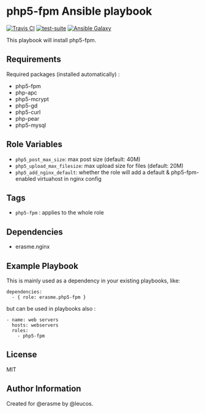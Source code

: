 php5-fpm Ansible playbook
=========================

[![Travis
CI](http://img.shields.io/travis/erasme/ansible-php5-fpm.svg?style=flat)](http://travis-ci.org/erasme/ansible-php5-fpm)
[![test-suite](http://img.shields.io/badge/ansible--roles--specs-ansible--php5--fpm-blue.svg?style=flat)](https://github.com/erasme/ansible-roles-specs/tree/master/ansible-php5-fpm/)
[![Ansible
Galaxy](http://img.shields.io/badge/galaxy-erasme.php5--fpm-660198.svg?style=flat)](https://galaxy.ansible.com/list#/roles/2971)

This playbook will install php5-fpm.

Requirements
------------

Required packages (installed automatically) :

  - php5-fpm
  - php-apc
  - php5-mcrypt
  - php5-gd
  - php5-curl
  - php-pear
  - php5-mysql

Role Variables
--------------

  - `php5_post_max_size`: max post size (default: 40M)
  - `php5_upload_max_filesize`: max upload size for files (default: 20M)
  - `php5_add_nginx_default`: whether the role will add a default & php5-fpm-enabled virtuahost in nginx config


Tags
----

  - `php5-fpm` : applies to the whole role

Dependencies
------------

  - erasme.nginx

Example Playbook
----------------

This is mainly used as a dependency in your existing playbooks, like:

    dependencies:
      - { role: erasme.php5-fpm }

but can be used in playbooks also :

    - name: web servers
      hosts: webservers
      roles:
        - php5-fpm

License
-------

MIT

Author Information
------------------

Created for @erasme by @leucos.

